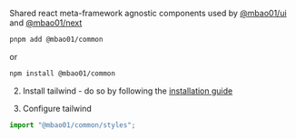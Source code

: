 
Shared react meta-framework agnostic components used by [@mbao01/ui](https://www.npmjs.com/package/@mbao01/ui) and [@mbao01/next](https://www.npmjs.com/package/@mbao01/next)


```bash
pnpm add @mbao01/common
```

or

```bash
npm install @mbao01/common
```

2. Install tailwind - do so by following the [installation guide](https://tailwindcss.com/docs/installation)

3. Configure tailwind

```typescript
import "@mbao01/common/styles";
```
